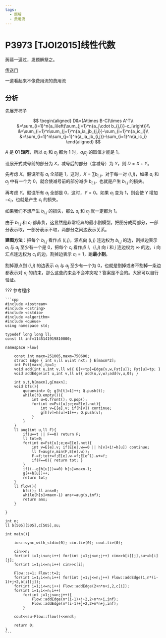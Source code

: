 ```yaml
---
tags:
  - 题解
  - 费用流
---
```


# P3973 [TJOI2015]线性代数

蒟蒻一遍过，发题解祭之。

[传送门](https://www.luogu.com.cn/problem/P3973)

一道看起来不像费用流的费用流

## 分析

先展开柿子

$$
\begin{aligned}
D&=(A\times B-C)\times A^T\\
&=\sum_{i=1}^n{a_i\left(\sum_{j=1}^n{a_j\cdot b_{j,i}}-c_i\right)}\\
&=\sum_{i=1}^n\sum_{j=1}^n{a_ia_jb_{j,i}}-\sum_{i=1}^n{a_ic_i}\\
&=\sum_{i=1}^n\sum_{j=1}^n{a_ia_jb_{i,j}}-\sum_{i=1}^n{a_ic_i}
\end{aligned}
$$

$A$ 是 **01 矩阵**，所以 $a_i$ 和 $a_j$ 都为 $1$ 时，$a_i a_j$ 的取值才能是 $1$。

设展开式减号前的部分为 $X$，减号后的部分（含减号）为 $Y$，则 $D=X+Y$。

先考虑 $X$。假设所有 $a_i$ 全部是 $1$，这时，$X=\sum b_{i,j}$。对于每一对 $(i,j)$，如果 $a_i$ 和 $a_j$ 中有一个为 $0$，就会使减号前的部分减少 $b_{i,j}$，也就是产生 $b_{i,j}$ 的损失。

再考虑 $Y$。假设所有 $a_i$ 全部是 $0$，这时，$Y=0$。如果 $a_i$ 变为 $1$，则会使 $Y$ 增加 $-c_i$，也就是产生 $c_i$ 的损失。

如果我们不想产生 $b_{i,j}$ 的损失，那么 $a_i$ 和 $a_j$ 就一定都为 $1$。 

由于 $b_{i,j}$ 和 $c_i$ 都非负，这显然是非常经典的最小割模型。把图分成两部分，一部分表示取，一部分表示不取，两部分之间边表示关系。

**建图方法**：把每个 $b_{i,j}$ 看作点 $(i,j)$，源点向 $(i,j)$ 连边权为 $b_{i,j}$ 的边，割掉边表示 $a_i$ 与 $a_j$ 至少有一个是 $0$，把每个 $c_i$ 看作点 $i$，$(i,j)$ 向 $i$ 和 $j$ 连边权为 $\infty$ 的边，$i$ 向汇点连边权为 $c_i$ 的边，割掉边表示 $a_i=1$，跑**最小割**。

割掉源点到 $(i,j)$ 的边表示 $a_i$ 与 $a_j$ 至少有一个为 $0$，也就是割掉或者不割掉一条边都表示对 $a_i$ 的约束，那么这些约束会不会冲突呢？答案是不会的。大家可以自行验证。

??? 参考程序

    ```cpp
    #include <iostream>
    #include <cstring>
    #include <cstdio>
    #include <algorithm>
    #include <queue>
    using namespace std;
    
    typedef long long ll;
    const ll inf=1145141919810000;
    
    namespace Flow{
    
    	const int maxn=251005,maxm=750600;
    	struct Edge { int v;ll w;int nxt; } E[maxm*2];
    	int Fst[maxn],tp=1;
    	void add(int u,int v,ll w){ E[++tp]=Edge{v,w,Fst[u]}; Fst[u]=tp; }
    	void addEdge(int u,int v,ll w){ add(u,v,w);add(v,u,0); }
    
    	int s,t,h[maxn],g[maxn];
    	void bfs(){
    		queue<int> Q; g[h[t]=1]++; Q.push(t);
    		while(!Q.empty()){
    			int u=Q.front(); Q.pop();
    			for(int e=Fst[u];e;e=E[e].nxt){
    				int v=E[e].v; if(h[v]) continue;
    				g[h[v]=h[u]+1]++; Q.push(v);
    			}
    		}
    	}
    	ll aug(int u,ll F){
    		if(u==t || F==0) return F;
    		ll tot=0;
    		for(int e=Fst[u];e;e=E[e].nxt){
    			int v=E[e].v; if(E[e].w==0 || h[v]+1!=h[u]) continue;
    			ll f=aug(v,min(F,E[e].w));
    			F-=f;tot+=f;E[e].w-=f;E[e^1].w+=f;
    			if(F==0){ return tot; }
    		}
    		if((--g[h[u]])==0) h[s]=maxn-1;
    		g[++h[u]]++;
    		return tot;
    	}
    	ll flow(){
    		bfs(); ll ans=0;
    		while(h[s]<maxn-1) ans+=aug(s,inf);
    		return ans;
    	}
    
    }
    
    int n;
    ll b[505][505],c[505],su;
    
    int main(){
    
    	ios::sync_with_stdio(0); cin.tie(0); cout.tie(0);
    
    	cin>>n;
    	for(int i=1;i<=n;i++) for(int j=1;j<=n;j++) cin>>b[i][j],su+=b[i][j];
    	for(int i=1;i<=n;i++) cin>>c[i];
    
    	Flow::s=1; Flow::t=2;
    	for(int i=1;i<=n;i++) for(int j=1;j<=n;j++) Flow::addEdge(1,n*(i-1)+j+2,b[i][j]);
    	for(int i=1;i<=n;i++) Flow::addEdge(2+n*n+i,2,c[i]);
    	for(int i=1;i<=n;i++)
    		for(int j=1;j<=n;j++){
    			Flow::addEdge(n*(i-1)+j+2,2+n*n+i,inf);
    			Flow::addEdge(n*(i-1)+j+2,2+n*n+j,inf);
    		}
    
    	cout<<su-Flow::flow()<<endl;
    
    	return 0;
    }
    ```